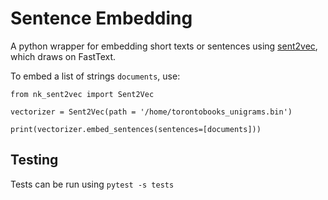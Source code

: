 # Sentence Embedding
A python wrapper for embedding short texts or sentences using [sent2vec](https://github.com/epfml/sent2vec), which draws on FastText.

To embed a list of strings `documents`, use:

```
from nk_sent2vec import Sent2Vec 

vectorizer = Sent2Vec(path = '/home/torontobooks_unigrams.bin')

print(vectorizer.embed_sentences(sentences=[documents]))
```

## Testing
Tests can be run using `pytest -s tests`
